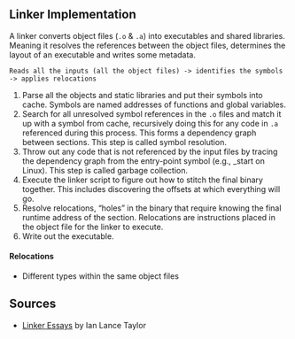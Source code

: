 ## Linker Implementation

A linker converts object files (`.o` & `.a`) into executables and shared libraries. Meaning it resolves the references between the object files, determines the layout of an executable and writes some metadata.

```
Reads all the inputs (all the object files) -> identifies the symbols -> applies relocations
```

1. Parse all the objects and static libraries and put their symbols into cache. Symbols are named addresses of functions and global variables.
2. Search for all unresolved symbol references in the `.o` files and match it up with a symbol from cache, recursively doing this for any code in `.a` referenced during this process. This forms a dependency graph between sections. This step is called symbol resolution.
3. Throw out any code that is not referenced by the input files by tracing the dependency graph from the entry-point symbol (e.g., _start on Linux). This step is called garbage collection.
4. Execute the linker script to figure out how to stitch the final binary together. This includes discovering the offsets at which everything will go.
5. Resolve relocations, “holes” in the binary that require knowing the final runtime address of the section. Relocations are instructions placed in the object file for the linker to execute.
6. Write out the executable.

#### Relocations
- Different types within the same object files

## Sources
- [Linker Essays](https://lwn.net/Articles/276782/) by Ian Lance Taylor
